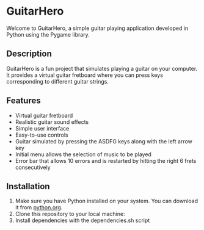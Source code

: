# GuitarHero

Welcome to GuitarHero, a simple guitar playing application developed in Python using the Pygame library.

## Description

GuitarHero is a fun project that simulates playing a guitar on your computer. It provides a virtual guitar fretboard where you can press keys corresponding to different guitar strings.

## Features

- Virtual guitar fretboard
- Realistic guitar sound effects
- Simple user interface
- Easy-to-use controls
- Guitar simulated by pressing the ASDFG keys along with the left arrow key
- Initial menu allows the selection of music to be played
- Error bar that allows 10 errors and is restarted by hitting the right 6 frets consecutively

## Installation

1. Make sure you have Python installed on your system. You can download it from [python.org](https://www.python.org/downloads/).
2. Clone this repository to your local machine:
3. Install dependencies with the dependencies.sh script
